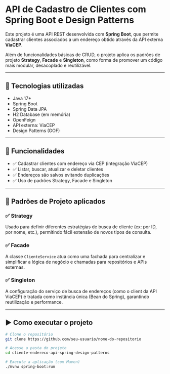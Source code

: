 # API de Cadastro de Clientes com Spring Boot e Design Patterns

Este projeto é uma API REST desenvolvida com **Spring Boot**, que permite cadastrar clientes associados a um endereço obtido através da API externa **ViaCEP**.

Além de funcionalidades básicas de CRUD, o projeto aplica os padrões de projeto **Strategy**, **Facade** e **Singleton**, como forma de promover um código mais modular, desacoplado e reutilizável.

---

## 🔧 Tecnologias utilizadas

- Java 17+
- Spring Boot
- Spring Data JPA
- H2 Database (em memória)
- OpenFeign
- API externa: ViaCEP
- Design Patterns (GOF)

---

## 📌 Funcionalidades

- ✅ Cadastrar clientes com endereço via CEP (integração ViaCEP)
- ✅ Listar, buscar, atualizar e deletar clientes
- ✅ Endereços são salvos evitando duplicações
- ✅ Uso de padrões Strategy, Facade e Singleton

---

## 🧠 Padrões de Projeto aplicados

### ✅ Strategy
Usado para definir diferentes estratégias de busca de cliente (ex: por ID, por nome, etc.), permitindo fácil extensão de novos tipos de consulta.

### ✅ Facade
A classe `ClienteService` atua como uma fachada para centralizar e simplificar a lógica de negócio e chamadas para repositórios e APIs externas.

### ✅ Singleton
A configuração do serviço de busca de endereços (como o client da API ViaCEP) é tratada como instância única (Bean do Spring), garantindo reutilização e performance.

---

## ▶️ Como executar o projeto

```bash
# Clone o repositório
git clone https://github.com/seu-usuario/nome-do-repositorio

# Acesse a pasta do projeto
cd cliente-endereco-api-spring-design-patterns

# Execute a aplicação (com Maven)
./mvnw spring-boot:run
